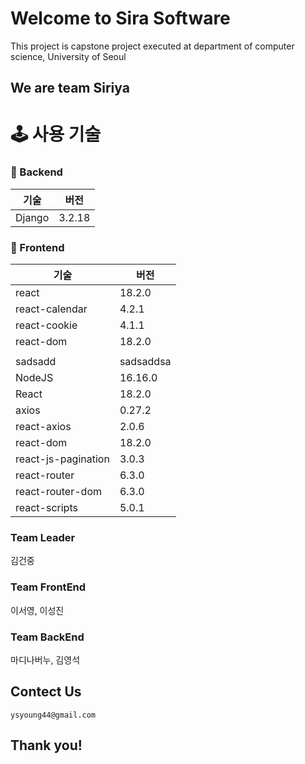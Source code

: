 # Welcome to Sira Software

This project is capstone project executed at department of computer science, University of Seoul

## We are team Siriya

# 🕹 사용 기술
### 📌 Backend
|기술|버전|
|----|----|
|Django|3.2.18|

### 🥕 Frontend
|기술|버전|
|----|----|
|react|18.2.0|
|react-calendar|4.2.1|
|react-cookie|4.1.1|
|react-dom|18.2.0|
|||
|sadsadd|sadsaddsa|
|NodeJS|16.16.0|
|React|18.2.0|
|axios|0.27.2|
|react-axios|2.0.6|
|react-dom|18.2.0|
|react-js-pagination|3.0.3|
|react-router|6.3.0|
|react-router-dom|6.3.0|
|react-scripts|5.0.1|

### Team Leader
김건중

### Team FrontEnd 
이서영, 이성진

### Team BackEnd 
마디나버누, 김영석

## Contect Us
    ysyoung44@gmail.com


## Thank you!
